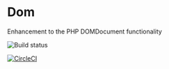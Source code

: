 # Dom
Enhancement to the PHP DOMDocument functionality

![Build status](https://img.shields.io/circleci/project/trzczy/Dom.svg?style=flat-square)


[![CircleCI](https://circleci.com/gh/trzczy/Dom.svg?style=svg)](https://circleci.com/gh/trzczy/Dom)
